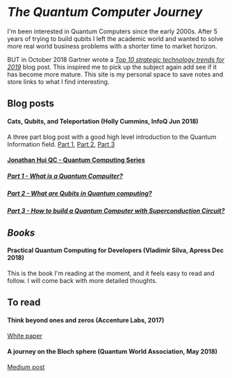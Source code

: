 # *The Quantum Computer Journey*
I'm been interested in Quantum Computers since the early 2000s. After 5 years of trying to build qubits I left the academic world and wanted to solve more real world business problems with a shorter time to market horizon. 

BUT in October 2018 Gartner wrote a [_Top 10 strategic technology trends for 2019_](https://www.gartner.com/smarterwithgartner/gartner-top-10-strategic-technology-trends-for-2019) blog post. This inspired me to pick up the subject again add see if it has become more mature. This site is my personal space to save notes and store links to what I find interesting.

## Blog posts
#### Cats, Qubits, and Teleportation (Holly Cummins, InfoQ Jun 2018)
A three part blog post with a good high level introduction to the Quantum Information field. [Part 1](https://www.infoq.com/articles/quantum-computing-intro-one), [Part 2](https://www.infoq.com/articles/quantum-computing-algoritms-two), [Part 3](https://www.infoq.com/articles/quantum-computing-applications-three)

#### [Jonathan Hui QC - Quantum Computing Series](https://medium.com/@jonathan_hui/qc-quantum-computing-series-10ddd7977abd)
##### [Part 1 - What is a Quantum Compuiter?](https://medium.com/@jonathan_hui/qc-what-is-a-quantum-computer-222edc3a887d)
##### [Part 2 - What are Qubits in Quantum computing?](https://medium.com/@jonathan_hui/qc-what-are-qubits-in-quantum-computing-cdb3cb566595)
##### [Part 3 - How to build a Quantum Computer with Superconduction Circuit?](https://medium.com/@jonathan_hui/qc-how-to-build-a-quantum-computer-with-superconducting-circuit-4c30b1b296cd)

## *Books*
#### Practical Quantum Computing for Developers (Vladimir Silva, Apress Dec 2018)
This is the book I'm reading at the moment, and it feels easy to read and follow. I will come back with more detailed thoughts.

## To read
#### Think beyond ones and zeros (Accenture Labs, 2017)
[White paper](https://www.accenture.com/us-en/insight-quantum-computing)

#### A journey on the Bloch sphere (Quantum World Association, May 2018)
[Medium post](https://medium.com/@quantum_wa/quantum-computation-a-journey-on-the-bloch-sphere-50cc9d73530)
